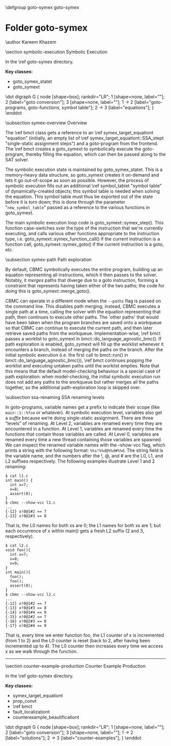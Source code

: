 \defgroup goto-symex goto-symex
# Folder goto-symex

\author Kareem Khazem

\section symbolic-execution Symbolic Execution

In the \ref goto-symex directory.

**Key classes:**
* goto_symex_statet
* goto_symext

\dot
digraph G {
	node [shape=box];
	rankdir="LR";
	1 [shape=none, label=""];
	2 [label="goto conversion"];
	3 [shape=none, label=""];
	1 -> 2 [label="goto-programs, goto-functions, symbol table"];
	2 -> 3 [label="equations"];
}
\enddot

\subsection symex-overview Overview

The \ref bmct class gets a reference to an \ref symex_target_equationt
"equation" (initially, an empty list of \ref symex_target_equationt::SSA_stept
"single-static assignment steps") and a goto-program from the frontend.
The \ref bmct creates a goto_symext to symbolically execute the
goto-program, thereby filling the equation, which can then be passed
along to the SAT solver.

The symbolic execution state is maintained by goto_symex_statet. This is
a memory-heavy data structure, so goto_symext creates it on-demand and
lets it go out-of-scope as soon as possible. However, the process of
symbolic execution fills out an additional \ref symbol_tablet
"symbol table" of dynamically-created objects; this symbol table is
needed when solving the equation. This symbol table must thus be
exported out of the state before it is torn down; this is done through
the parameter "`new_symbol_table`" passed as a reference to the various
functions in goto_symext.

The main symbolic execution loop code is goto_symext::symex_step(). This
function case-switches over the type of the instruction that we're
currently executing, and calls various other functions appropriate to
the instruction type, i.e. goto_symext::symex_function_call() if the
current instruction is a function call, goto_symext::symex_goto() if the
current instruction is a goto, etc.

\subsection symex-path Path exploration

By default, CBMC symbolically executes the entire program, building up
an equation representing all instructions, which it then passes to the
solver. Notably, it _merges_ paths that diverge due to a goto
instruction, forming a constraint that represents having taken either of
the two paths; the code for doing this is goto_symext::merge_goto().

CBMC can operate in a different mode when the `--paths` flag is passed
on the command line. This disables path merging; instead, CBMC executes
a single path at a time, calling the solver with the equation
representing that path, then continues to execute other paths.
The 'other paths' that would have been taken when the program branches
are saved onto a workqueue so that CBMC can continue to execute the
current path, and then later retrieve saved paths from the workqueue.
Implementation-wise, \ref bmct passes a worklist to goto_symext in
bmct::do_language_agnostic_bmc(). If path exploration is enabled,
goto_symext will fill up the worklist whenever it encounters a branch,
instead of merging the paths on the branch.  After the initial symbolic
execution (i.e. the first call to bmct::run() in
bmct::do_language_agnostic_bmc()), \ref bmct continues popping the
worklist and executing untaken paths until the worklist empties. Note
that this means that the default model-checking behaviour is a special
case of path exploration: when model-checking, the initial symbolic
execution run does not add any paths to the workqueue but rather merges
all the paths together, so the additional path-exploration loop is
skipped over.

\subsection ssa-renaming SSA renaming levels

In goto-programs, variable names get a prefix to indicate their scope
(like `main::1::%foo` or whatever). At symbolic execution level, variables
also get a _suffix_ because we’re doing single-static assignment. There
are three “levels” of renaming. At Level 2, variables are renamed every
time they are encountered in a function. At Level 1, variables are
renamed every time the functions that contain those variables are
called. At Level 0, variables are renamed every time a new thread
containing those variables are spawned. We can inspect the renamed
variable names with the –show-vcc flag, which prints a string with the
following format: `%%s!%%d@%%d#%%d`. The string field is the variable name,
and the numbers after the !, @, and # are the L0, L1, and L2 suffixes
respectively. The following examples illustrate Level 1 and 2 renaming:

    $ cat l1.c
    int main() {
      int x=7;
      x=8;
      assert(0);
    }
    $ cbmc --show-vcc l1.c
    ...
    {-12} x!0@1#2 == 7
    {-13} x!0@1#3 == 8

That is, the L0 names for both xs are 0; the L1 names for both xs are 1;
but each occurrence of x within main() gets a fresh L2 suffix (2 and 3,
respectively).

    $ cat l2.c
    void foo(){
      int x=7;
      x=8;
      x=9;
    }
    int main(){
      foo();
      foo();
      assert(0);
    }
    $ cbmc --show-vcc l2.c
    ...
    {-12} x!0@1#2 == 7
    {-13} x!0@1#3 == 8
    {-14} x!0@1#4 == 9
    {-15} x!0@2#2 == 7
    {-16} x!0@2#3 == 8
    {-17} x!0@2#4 == 9

That is, every time we enter function foo, the L1 counter of x is
incremented (from 1 to 2) and the L0 counter is reset (back to 2, after
having been incremented up to 4). The L0 counter then increases every
time we access x as we walk through the function.

---
\section counter-example-production Counter Example Production

In the \ref goto-symex directory.

**Key classes:**
* symex_target_equationt
* prop_convt
* \ref bmct
* fault_localizationt
* counterexample_beautificationt

\dot
digraph G {
  node [shape=box];
  rankdir="LR";
  1 [shape=none, label=""];
  2 [label="goto conversion"];
  3 [shape=none, label=""];
  1 -> 2 [label="solutions"];
  2 -> 3 [label="counter-examples"];
}
\enddot
